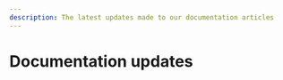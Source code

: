 ```yaml
---
description: The latest updates made to our documentation articles
---
```


# Documentation updates

## 



